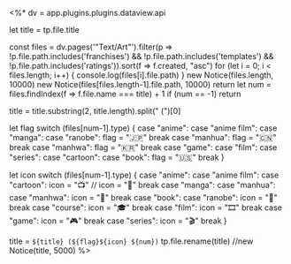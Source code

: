 <%*
dv = app.plugins.plugins.dataview.api

let title = tp.file.title

const files = dv.pages('"Text/Art"').filter(p => !p.file.path.includes('franchises') && !p.file.path.includes('templates') && !p.file.path.includes('ratings')).sort(f => f.created, "asc")
for (let i = 0; i < files.length; i++) {
	console.log(files[i].file.path)
}
new Notice(files.length, 10000)
new Notice(files[files.length-1].file.path, 10000)
return
let num = files.findIndex(f => f.file.name === title) + 1
if (num == -1) return

title = title.substring(2, title.length).split(" (")[0]

let flag
switch (files[num-1].type) {
	case "anime":
	case "anime film":
	case "manga":
	case "ranobe":
		flag = "🇯🇵"
		break
	case "manhua":
		flag = "🇨🇳"
		break
	case "manhwa":
		flag = "🇰🇷"
		break
	case "game":
	case "film":
	case "series":
	case "cartoon":
	case "book":
		flag = "🇺🇸"
		break
}

let icon
switch (files[num-1].type) {
	case "anime":
	case "anime film":
	case "cartoon":
		icon = "📺"
		// icon = "🌸"
		break
	case "manga":
	case "manhua":
	case "manhwa":
		icon = "📗"
		break
	case "book":
	case "ranobe":
		icon = "📘"
		break
	case "course":
		icon = "🎓"
		break
	case "film":
		icon = "🎞"
		break
	case "game":
		icon = "🎮"
		break
	case "series":
		icon = "🎬"
		break
}

title = `${title} (${flag}${icon} ${num})`
tp.file.rename(title)
//new Notice(title, 5000)
%>
